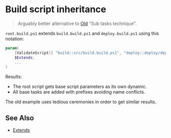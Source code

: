 ﻿# Build script inheritance

> Arguably better alternative to [Old](../Old) "Sub tasks technique".

`root.build.ps1` extends `build.build.ps1` and `deploy.build.ps1` using this notation:

```powershell
param(
    [ValidateScript({ "build::src/build.build.ps1", "deploy::deploy/deploy.build.ps1" })]
    $Extends,
    ...
)
```

Results:

- The root script gets base script parameters as its own dynamic.
- All base tasks are added with prefixes avoiding name conflicts.

The old example uses tedious ceremonies in order to get similar results.

## See Also

- [Extends](../../Extends)
